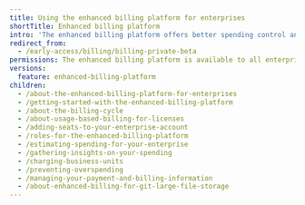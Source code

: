 ```yaml
---
title: Using the enhanced billing platform for enterprises
shortTitle: Enhanced billing platform
intro: 'The enhanced billing platform offers better spending control and detailed visibility to help you understand your usage with more granular controls.'
redirect_from:
  - /early-access/billing/billing-private-beta
permissions: The enhanced billing platform is available to all enterprise accounts, and organizations owned by enterprise accounts, created after June 2, 2024. Enterprises that participated in the beta program also have access to the enhanced billing platform.
versions:
  feature: enhanced-billing-platform
children:
  - /about-the-enhanced-billing-platform-for-enterprises
  - /getting-started-with-the-enhanced-billing-platform
  - /about-the-billing-cycle
  - /about-usage-based-billing-for-licenses
  - /adding-seats-to-your-enterprise-account
  - /roles-for-the-enhanced-billing-platform
  - /estimating-spending-for-your-enterprise
  - /gathering-insights-on-your-spending
  - /charging-business-units
  - /preventing-overspending
  - /managing-your-payment-and-billing-information
  - /about-enhanced-billing-for-git-large-file-storage
---
```

